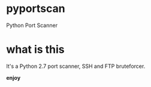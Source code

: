 # pyportscan
Python Port Scanner
# what is this
It's a Python 2.7 port scanner, SSH and FTP bruteforcer. 

**enjoy**

